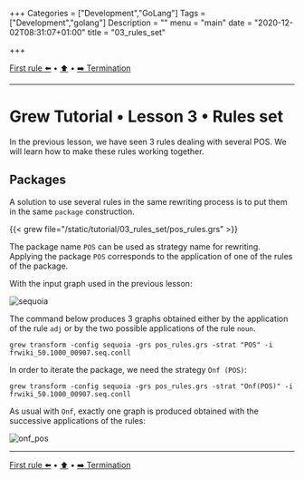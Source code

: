 +++
Categories = ["Development","GoLang"]
Tags = ["Development","golang"]
Description = ""
menu = "main"
date = "2020-12-02T08:31:07+01:00"
title = "03_rules_set"

+++

[First rule :arrow_left:](../02_first_rule) • [:arrow_up:](../top) • [:arrow_right: Termination](../04_termination)

---

# Grew Tutorial • Lesson 3 • Rules set

In the previous lesson, we have seen 3 rules dealing with several POS.
We will learn how to make these rules working together.

## Packages

A solution to use several rules in the same rewriting process is to put them in the same `package` construction.

{{< grew file="/static/tutorial/03_rules_set/pos_rules.grs" >}}

The package name `POS` can be used as strategy name for rewriting.
Applying the package `POS` corresponds to the application of one of the rules of the package.

With the input graph used in the previous lesson:

![sequoia](/tutorial/02_first_rule/_build/frwiki_50.1000_00907.seq.svg)

The command below produces 3 graphs obtained either by the application of the rule `adj` or by the two possible applications of the rule `noun`.

```
grew transform -config sequoia -grs pos_rules.grs -strat "POS" -i frwiki_50.1000_00907.seq.conll
```

In order to iterate the package, we need the strategy `Onf (POS)`:

```
grew transform -config sequoia -grs pos_rules.grs -strat "Onf(POS)" -i frwiki_50.1000_00907.seq.conll
```

As usual with `Onf`, exactly one graph is produced obtained with the successive applications of the rules:

![onf_pos](/tutorial/03_rules_set/_build/onf_pos.svg)

---

[First rule :arrow_left:](../02_first_rule) • [:arrow_up:](../top) • [:arrow_right: Termination](../04_termination)
